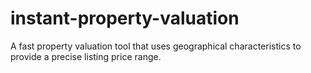 # instant-property-valuation
A fast property valuation tool that uses geographical characteristics to provide a precise listing price range. 
